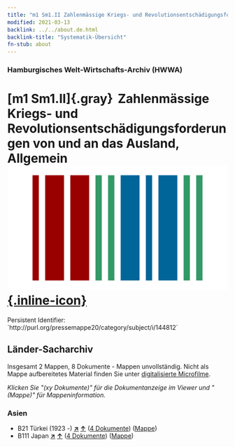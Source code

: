 ```yaml
---
title: "m1 Sm1.II Zahlenmässige Kriegs- und Revolutionsentschädigungsforderungen von und an das Ausland, Allgemein"
modified: 2021-03-13
backlink: ../../about.de.html
backlink-title: "Systematik-Übersicht"
fn-stub: about
---
```


### Hamburgisches Welt-Wirtschafts-Archiv (HWWA)

# [m1 Sm1.II]{.gray}&#8201; Zahlenmässige Kriegs- und Revolutionsentschädigungsforderungen von und an das Ausland, Allgemein &#160; [![Wikidata](/images/Wikidata-logo.svg "Wikidata"){.inline-icon}](http://www.wikidata.org/entity/Q104700280)

<div class="hint">Persistent Identifier: `http://purl.org/pressemappe20/category/subject/i/144812`</div>







## Länder-Sacharchiv




Insgesamt 2 Mappen, 8 Dokumente - Mappen unvollständig.
Nicht als Mappe aufbereitetes Material finden Sie unter [digitalisierte Microfilme](/film/h1_sh.de.html).

_Klicken Sie "(xy Dokumente)" für die Dokumentanzeige im Viewer und "(Mappe)" für Mappeninformation._




### Asien

- B21 Türkei (1923 -) [**&nearr;**](../../../geo/i/141111/about.de.html "Türkei (1923 -) (alle Mappen)") [**&uarr;**](../../../geo/about.de.html#B21 "Ländersystematik") (<a href="https://pm20.zbw.eu/iiifview/folder/sh/141111,144812" title="über: Türkei (1923 -) : Zahlenmässige Kriegs- und Revolutionsentschädigungsforderungen von und an das Ausland, Allgemein" target="_blank">4 Dokumente</a>) ([Mappe](../../../../folder/sh/1411xx/141111/1448xx/144812/about.de.html))
- B111 Japan [**&nearr;**](../../../geo/i/141272/about.de.html "Japan (alle Mappen)") [**&uarr;**](../../../geo/about.de.html#B111 "Ländersystematik") (<a href="https://pm20.zbw.eu/iiifview/folder/sh/141272,144812" title="über: Japan : Zahlenmässige Kriegs- und Revolutionsentschädigungsforderungen von und an das Ausland, Allgemein" target="_blank">4 Dokumente</a>) ([Mappe](../../../../folder/sh/1412xx/141272/1448xx/144812/about.de.html))








